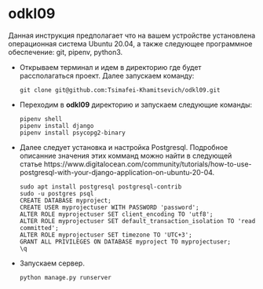 # odkl09

Данная инструкция предполагает что на вашем устройстве установлена операционная система Ubuntu 20.04, 
а также следующее программное обеспечение: git, pipenv, python3. 

 <ul>
  <li>
    Открываем терминал и идем в директорию где будет рассполагаться проект. Далее запускаем команду:
  
```
git clone git@github.com:Tsimafei-Khamitsevich/odkl09.git
```
  </li>
  <li>
    Переходим в <b>odkl09</b> директорию и запускаем следующие команды:

```
pipenv shell
pipenv install django
pipenv install psycopg2-binary
```
  </li>
  <li>
    Далее следует установка и настройка Postgresql. Подробное описанние значения этих комманд можно найти в следующей 
    статье https://www.digitalocean.com/community/tutorials/how-to-use-postgresql-with-your-django-application-on-ubuntu-20-04.
    
```
sudo apt install postgresql postgresql-contrib
sudo -u postgres psql
CREATE DATABASE myproject;
CREATE USER myprojectuser WITH PASSWORD 'password';
ALTER ROLE myprojectuser SET client_encoding TO 'utf8';
ALTER ROLE myprojectuser SET default_transaction_isolation TO 'read committed';
ALTER ROLE myprojectuser SET timezone TO 'UTC+3';
GRANT ALL PRIVILEGES ON DATABASE myproject TO myprojectuser;
\q
```
  </li>
  <li>
    Запускаем сервер.
    
```
python manage.py runserver
```
  </li>
 </ul> 
 
 
 
